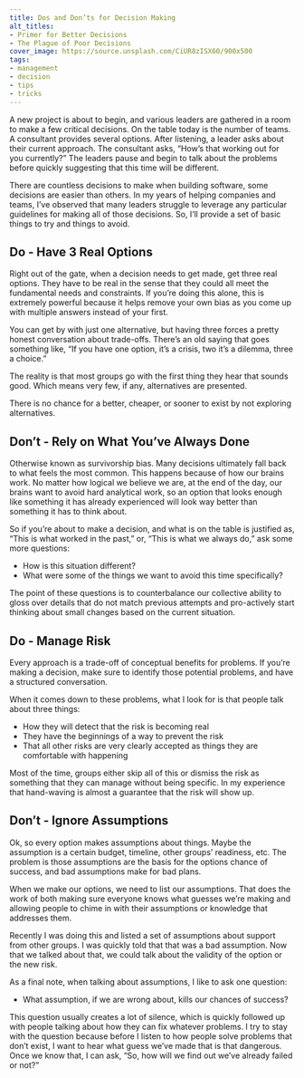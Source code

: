 ```yaml
---
title: Dos and Don’ts for Decision Making
alt_titles:
- Primer for Better Decisions
- The Plague of Poor Decisions
cover_image: https://source.unsplash.com/CiUR8zISX60/900x500
tags:
- management
- decision
- tips
- tricks
---
```

A new project is about to begin, and various leaders are gathered in a room to make a few critical decisions. On the table today is the number of teams. A consultant provides several options. After listening, a leader asks about their current approach. The consultant asks, “How’s that working out for you currently?” The leaders pause and begin to talk about the problems before quickly suggesting that this time will be different.

There are countless decisions to make when building software, some decisions are easier than others. In my years of helping companies and teams, I’ve observed that many leaders struggle to leverage any particular guidelines for making all of those decisions. So, I’ll provide a set of basic things to try and things to avoid.

## Do - Have 3 Real Options

Right out of the gate, when a decision needs to get made, get three real options. They have to be real in the sense that they could all meet the fundamental needs and constraints. If you’re doing this alone, this is extremely powerful because it helps remove your own bias as you come up with multiple answers instead of your first.

You can get by with just one alternative, but having three forces a pretty honest conversation about trade-offs. There’s an old saying that goes something like, “If you have one option, it’s a crisis, two it’s a dilemma, three a choice.”

The reality is that most groups go with the first thing they hear that sounds good. Which means very few, if any, alternatives are presented. 

There is no chance for a better, cheaper, or sooner to exist by not exploring alternatives.

## Don’t - Rely on What You’ve Always Done

Otherwise known as survivorship bias. Many decisions ultimately fall back to what feels the most common. This happens because of how our brains work. No matter how logical we believe we are, at the end of the day, our brains want to avoid hard analytical work, so an option that looks enough like something it has already experienced will look way better than something it has to think about.

So if you’re about to make a decision, and what is on the table is justified as, “This is what worked in the past,” or, “This is what we always do,” ask some more questions:

- How is this situation different?
- What were some of the things we want to avoid this time specifically?

The point of these questions is to counterbalance our collective ability to gloss over details that do not match previous attempts and pro-actively start thinking about small changes based on the current situation.

## Do - Manage Risk

Every approach is a trade-off of conceptual benefits for problems. If you’re making a decision, make sure to identify those potential problems, and have a structured conversation.

When it comes down to these problems, what I look for is that people talk about three things:

- How they will detect that the risk is becoming real
- They have the beginnings of a way to prevent the risk
- That all other risks are very clearly accepted as things they are comfortable with happening

Most of the time, groups either skip all of this or dismiss the risk as something that they can manage without being specific. In my experience that hand-waving is almost a guarantee that the risk will show up.

## Don’t - Ignore Assumptions

   Ok, so every option makes assumptions about things. Maybe the assumption is a certain budget, timeline, other groups’ readiness, etc. The problem is those assumptions are the basis for the options chance of success, and bad assumptions make for bad plans.

When we make our options, we need to list our assumptions. That does the work of both making sure everyone knows what guesses we’re making and allowing people to chime in with their assumptions or knowledge that addresses them.

Recently I was doing this and listed a set of assumptions about support from other groups. I was quickly told that that was a bad assumption. Now that we talked about that, we could talk about the validity of the option or the new risk.

As a final note, when talking about assumptions, I like to ask one question:

- What assumption, if we are wrong about, kills our chances of success?

This question usually creates a lot of silence, which is quickly followed up with people talking about how they can fix whatever problems. I try to stay with the question because before I listen to how people solve problems that don’t exist, I want to hear what guess we’ve made that is that dangerous. Once we know that, I can ask, “So, how will we find out we’ve already failed or not?”
